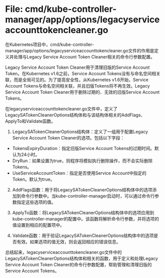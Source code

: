 # File: cmd/kube-controller-manager/app/options/legacyserviceaccounttokencleaner.go

在Kubernetes项目中，cmd/kube-controller-manager/app/options/legacyserviceaccounttokencleaner.go文件的作用是定义并处理与Legacy Service Account Token Cleaner相关的命令行参数配置。

Legacy Service Account Token Cleaner用于清理旧版的Service Account Token。在Kubernetes v1.6之前，Service Account Tokens没有与命名空间相关联，而是全局可见的。为了提高安全性，从Kubernetes v1.6开始，Service Account Tokens与命名空间相关联，并且旧版Tokens将不再生效。Legacy Service Account Token Cleaner用于删除过期的、无效的旧版Service Account Tokens。

在legacyserviceaccounttokencleaner.go文件中，定义了LegacySATokenCleanerOptions结构体和与该结构体相关的AddFlags、ApplyTo和Validate函数。

1. LegacySATokenCleanerOptions结构体：定义了一组用于配置Legacy Service Account Token Cleaner的选项。包括以下字段：
- TokensExpiryDuration：指定旧版Service Account Tokens的过期时间。默认为24小时。
- DryRun：如果设置为true，则程序将模拟执行删除操作，而不会实际删除Tokens。
- UseServiceAccountToken：指定是否使用Service Account中指定的Token。默认为true。

2. AddFlags函数：用于将LegacySATokenCleanerOptions结构体中的选项添加到命令行参数中。当kube-controller-manager启动时，可以通过命令行参数指定这些选项的值。

3. ApplyTo函数：将LegacySATokenCleanerOptions结构体中的选项应用到kube-controller-manager的配置中。该函数将解析命令行参数，并将选项的值设置到相应的配置项中。

4. Validate函数：用于验证LegacySATokenCleanerOptions结构体中的选项是否有效。如果选项的值无效，则会返回相应的错误信息。

总结起来，legacyserviceaccounttokencleaner.go文件中的LegacySATokenCleanerOptions结构体和相关的函数，用于定义和处理Legacy Service Account Token Cleaner的命令行参数配置，帮助管理和清理旧版的Service Account Tokens。

